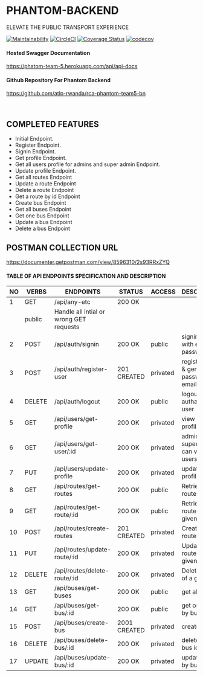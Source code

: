 # PHANTOM-BACKEND

ELEVATE THE PUBLIC TRANSPORT EXPERIENCE

[![Maintainability](https://api.codeclimate.com/v1/badges/bc1821d415fdc0f19d72/maintainability)](https://codeclimate.com/github/atlp-rwanda/rca-phantom-team5-bn/maintainability)
[![CircleCI](https://dl.circleci.com/status-badge/img/gh/atlp-rwanda/rca-phantom-team5-bn/tree/develop.svg?style=svg)](https://dl.circleci.com/status-badge/redirect/gh/atlp-rwanda/rca-phantom-team5-bn/tree/develop)
[![Coverage Status](https://coveralls.io/repos/github/atlp-rwanda/rca-phantom-team5-bn/badge.svg?branch=develop)](https://coveralls.io/github/atlp-rwanda/rca-phantom-team5-bn?branch=develop)
[![codecov](https://codecov.io/gh/atlp-rwanda/rca-phantom-team5-bn/branch/develop/graph/badge.svg?token=6QCWS8ES5Q)](https://codecov.io/gh/atlp-rwanda/rca-phantom-team5-bn)

#### Hosted Swagger Documentation

https://phatom-team-5.herokuapp.com/api/api-docs

#### Github Repository For Phantom Backend

https://github.com/atlp-rwanda/rca-phantom-team5-bn


<br>

## COMPLETED FEATURES

- Initial Endpoint.
- Register Endpoint.
- Signin Endpoint.
- Get profile Endpoint.
- Get all users profile for admins and super admin Endpoint.
- Update profile Endpoint.
- Get all routes Endpoint
- Update a route Endpoint
- Delete a route Endpoint
- Get a route by id Endpoint
- Create bus Endpoint
- Get all buses Endpoint
- Get one bus Endpoint
- Update a bus Endpoint
- Delete a bus Endpoint

## POSTMAN COLLECTION URL
https://documenter.getpostman.com/view/8596310/2s93RRxZYQ


#### TABLE OF API ENDPOINTS SPECIFICATION AND DESCRIPTION


|NO  | VERBS  | ENDPOINTS                            | STATUS       | ACCESS      | DESCRIPTION                                |
|----|--------|--------------------------------------|--------------|-------------|--------------------------------------------|
| 1  | GET    | /api/any-etc                         | 200 OK   
    | public      | Handle all intial or wrong GET requests    |
| 2  | POST   | /api/auth/signin                     | 200 OK       | public      | signin a user with email and password      |
| 3  | POST   | /api/auth/register-user              | 201 CREATED  | privated    | register user & generate password in email |
| 4  | DELETE | /api/auth/logout                     | 200 OK       | public      | logout authanticated user                  |
| 5  | GET    | /api/users/get-profile               | 200 OK       | privated    | view user profile                          |
| 6  | GET    | /api/users/get-user/:id              | 200 OK       | privated    | admin and super admin can view users by id |
| 7  | PUT    | /api/users/update-profile            | 200 OK       | privated    | update user profile                        |
| 8  | GET    | /api/routes/get-routes               | 200 OK       | public      | Retrieve all routes                        |
| 9  | GET    | /api/routes/get-route/:id            | 200 OK       | public      | Retrieve a route by a given ID             |
| 10 | POST   | /api/routes/create-routes            | 201 CREATED  | privated    | Create a new route                         |
| 11 | PUT    | /api/routes/update-route/:id         | 200 OK       | privated    | Update a route of a given ID               |
| 12 | DELETE | /api/routes/delete-route/:id         | 200 OK       | privated    | Delete a route of a given ID               |
| 13 | GET    | /api/buses/get-buses                 | 200 OK       | public      | get all buses                              |
| 14 | GET    | /api/buses/get-bus/:id               | 200 OK       | public      | get one bus by bus id                      |
| 15 | POST   | /api/buses/create-bus                | 2001 CREATED | privated    | create a bus                               |
| 16 | DELETE | /api/buses/delete-bus/:id            | 200 OK       | privated    | delete by by bus id                        |
| 17 | UPDATE | /api/buses/update-bus/:id            | 200 OK       | privated    | update a bus by bus id                     |

